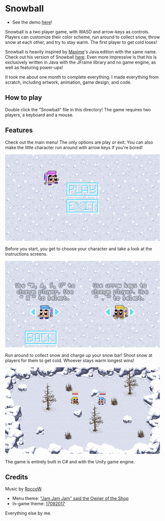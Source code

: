 # Snowball
- See the demo [here](https://www.youtube.com/watch?v=ORwPvRktaks)!

Snowball is a two player game, with WASD and arrow-keys as controls. Players can customize their color scheme, run around to collect snow, throw snow at each other, and try to stay warm. The first player to get cold loses!

Snowball is heavily inspired by [Maxime](https://github.com/maxdahan)'s Java edition with the same name. Check out his version of Snowball [here](https://github.com/MaxDahan/Snowball-Fight-Remake). Even more impressive is that his is exclusively written in Java with the JFrame library and no game engine, as well as featuring power-ups!

It took me about one month to complete everything. I made everything from scratch, including artwork, animation, game design, and code.

## How to play

Double click the "Snowball" file in this directory! The game requires two players, a keyboard and a mouse.

## Features
Check out the main menu! The only options are play or exit. You can also make the little character run around with arrow keys if you're bored!

![Menu display](readme_images/menu.jpg)

Before you start, you get to choose your character and take a look at the instructions screens.

![Character selector screen](readme_images/selector.jpg)

Run around to collect snow and charge up your snow bar! Shoot snow at players for them to get cold. Whoever stays warm longest wins!

![Gameplay screen](readme_images/gameplay.jpg)

The game is entirely built in C# and with the Unity game engine.

## Credits

Music by [RoccoW](https://soundcloud.com/roccow)
- Menu theme: ["Jam Jam Jam" said the Owner of the Shop](https://soundcloud.com/roccow/jam-jam-jam-said-the-owner-of)
- In-game theme: [17092017](https://soundcloud.com/roccow/f17092017-1)

Everything else by me.
